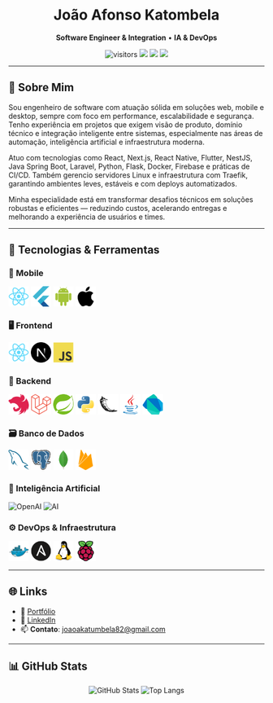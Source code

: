 <h1 align="center">João Afonso Katombela</h1>

<p align="center">
  <strong>Software Engineer & Integration</strong> • <strong>IA & DevOps</strong>
</p>

<p align="center">
  <img src="https://komarev.com/ghpvc/?username=katumbela&label=Profile+Views&color=blue&style=flat-square" alt="visitors"/>
  <img src="https://img.shields.io/badge/Code-Clean%20%26%20Performant-blue?style=flat-square&logo=codefactor"/>
  <img src="https://img.shields.io/badge/Focus-Efficiency-lightgrey?style=flat-square&logo=vercel"/>
  <img src="https://img.shields.io/badge/Status-Building%20Awesome%20Things-success?style=flat-square&logo=rocket"/>
</p>

---

## 🧠 Sobre Mim  
Sou engenheiro de software com atuação sólida em soluções web, mobile e desktop, sempre com foco em performance, escalabilidade e segurança.  
Tenho experiência em projetos que exigem visão de produto, domínio técnico e integração inteligente entre sistemas, especialmente nas áreas de automação, inteligência artificial e infraestrutura moderna.

Atuo com tecnologias como React, Next.js, React Native, Flutter, NestJS, Java Spring Boot, Laravel, Python, Flask, Docker, Firebase e práticas de CI/CD. Também gerencio servidores Linux e infraestrutura com Traefik, garantindo ambientes leves, estáveis e com deploys automatizados.

Minha especialidade está em transformar desafios técnicos em soluções robustas e eficientes — reduzindo custos, acelerando entregas e melhorando a experiência de usuários e times.

---

## 🚀 Tecnologias & Ferramentas

### 📱 Mobile
<p>
  <img src="https://raw.githubusercontent.com/devicons/devicon/refs/heads/master/icons/react/react-original.svg" alt="React Native" width="40" height="40"/>
  <img src="https://raw.githubusercontent.com/devicons/devicon/refs/heads/master/icons/flutter/flutter-original.svg" alt="Flutter" width="40" height="40"/>
  <img src="https://raw.githubusercontent.com/devicons/devicon/refs/heads/master/icons/android/android-original.svg" alt="Android" width="40" height="40"/>
  <img src="https://raw.githubusercontent.com/devicons/devicon/refs/heads/master/icons/apple/apple-original.svg" alt="iOS" width="40" height="40"/>
</p>

### 🖥️ Frontend
<p>
  <img src="https://raw.githubusercontent.com/devicons/devicon/refs/heads/master/icons/react/react-original.svg" alt="React" width="40" height="40"/>
  <img src="https://raw.githubusercontent.com/devicons/devicon/refs/heads/master/icons/nextjs/nextjs-original.svg" alt="Next.js" width="40" height="40"/>
  <img src="https://raw.githubusercontent.com/devicons/devicon/refs/heads/master/icons/javascript/javascript-original.svg" alt="JavaScript" width="40" height="40"/>
</p>

### 🧩 Backend
<p>
  <img src="https://raw.githubusercontent.com/devicons/devicon/refs/heads/master/icons/nestjs/nestjs-original.svg" alt="NestJS" width="40" height="40"/>
  <img src="https://raw.githubusercontent.com/devicons/devicon/refs/heads/master/icons/laravel/laravel-original.svg" alt="Laravel" width="40" height="40"/>
  <img src="https://raw.githubusercontent.com/devicons/devicon/refs/heads/master/icons/spring/spring-original.svg" alt="Spring Boot" width="40" height="40"/>
  <img src="https://raw.githubusercontent.com/devicons/devicon/refs/heads/master/icons/python/python-original.svg" alt="Python" width="40" height="40"/>
  <img src="https://raw.githubusercontent.com/devicons/devicon/refs/heads/master/icons/flask/flask-original.svg" alt="Flask" width="40" height="40"/>
  <img src="https://raw.githubusercontent.com/devicons/devicon/refs/heads/master/icons/java/java-original.svg" alt="Java" width="40" height="40"/>
  <img src="https://raw.githubusercontent.com/devicons/devicon/refs/heads/master/icons/dart/dart-original.svg" alt="Dart" width="40" height="40"/>
</p>

### 🗃️ Banco de Dados
<p>
  <img src="https://raw.githubusercontent.com/devicons/devicon/refs/heads/master/icons/mysql/mysql-original.svg" alt="MySQL" width="40" height="40"/>
  <img src="https://raw.githubusercontent.com/devicons/devicon/refs/heads/master/icons/postgresql/postgresql-original.svg" alt="PostgreSQL" width="40" height="40"/>
  <img src="https://raw.githubusercontent.com/devicons/devicon/refs/heads/master/icons/mongodb/mongodb-original.svg" alt="MongoDB" width="40" height="40"/>
  <img src="https://raw.githubusercontent.com/devicons/devicon/refs/heads/master/icons/firebase/firebase-plain.svg" alt="Firebase" width="40" height="40"/>
</p>

### 🧠 Inteligência Artificial
<p>
  <img src="https://upload.wikimedia.org/wikipedia/commons/4/4e/OpenAI_Logo.svg" alt="OpenAI" width="40" height="40"/>
  <img src="https://upload.wikimedia.org/wikipedia/commons/6/6b/Artificial_Intelligence_logo.svg" alt="AI" width="40" height="40"/>
</p>

### ⚙️ DevOps & Infraestrutura
<p>
  <img src="https://raw.githubusercontent.com/devicons/devicon/refs/heads/master/icons/docker/docker-original.svg" alt="Docker" width="40" height="40"/>
  <img src="https://raw.githubusercontent.com/devicons/devicon/refs/heads/master/icons/ansible/ansible-original.svg" alt="Ansible" width="40" height="40"/>
  <img src="https://raw.githubusercontent.com/devicons/devicon/refs/heads/master/icons/linux/linux-original.svg" alt="Linux" width="40" height="40"/>
  <img src="https://raw.githubusercontent.com/devicons/devicon/refs/heads/master/icons/raspberrypi/raspberrypi-original.svg" alt="Raspberry Pi" width="40" height="40"/>
</p>

---

## 🌐 Links

- 🔗 [Portfólio](https://katumbela.r360.ao)  
- 🔗 [LinkedIn](https://linkedin.com/in/joao-afonso-katumbela)  
- 📫 **Contato**: joaoakatumbela82@gmail.com

---

## 📊 GitHub Stats

<p align="center">
  <img src="https://github-readme-stats.vercel.app/api?username=katumbela&show_icons=true&theme=github_dark&count_private=true&include_all_commits=true" alt="GitHub Stats" height="160"/>
  <img src="https://github-readme-stats.vercel.app/api/top-langs/?username=katumbela&layout=compact&theme=github_dark" alt="Top Langs" height="160"/>
</p>
